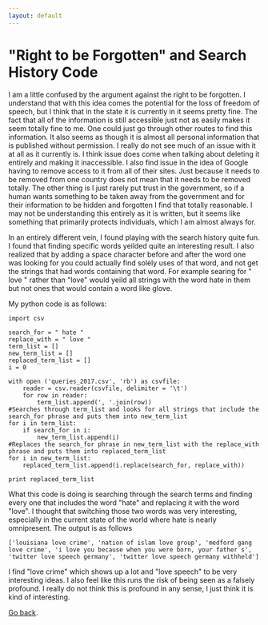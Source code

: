 ```yaml
---
layout: default
---
```


# [](#header-1) "Right to be Forgotten" and Search History Code

I am a little confused by the argument against the right to be forgotten. I understand that with this idea comes the potential for the loss of freedom of speech, but I think that in the state it is currently in it seems pretty fine. The fact that all of the information is still accessible just not as easily makes it seem totally fine to me. One could just go through other routes to find this information. It also seems as though it is almost all personal information that is published without permission. I really do not see much of an issue with it at all as it currently is. I think issue does come when talking about deleting it entirely and making it inaccessible. I also find issue in the idea of Google having to remove access to it from all of their sites. Just because it needs to be removed from one country does not mean that it needs to be removed totally. The other thing is I just rarely put trust in the government, so if a human wants something to be taken away from the government and for their information to be hidden and forgotten I find that totally reasonable. I may not be understanding this entirely as it is written, but it seems like something that primarily protects individuals, which I am almost always for. 

In an entirely different vein, I found playing with the search history quite fun. I found that finding specific words yeilded quite an interesting result. I also realized that by adding a space character before and after the word one was looking for you could actually find solely uses of that word, and not get the strings that had words containing that word. For example searing for " love " rather than "love" would yeild all strings with the word hate in them but not ones that would contain a word like glove. 

My python code is as follows:

```
import csv  

search_for = " hate "
replace_with = " love "
term_list = [] 
new_term_list = []
replaced_term_list = []
i = 0

with open ('queries_2017.csv', 'rb') as csvfile:
	reader = csv.reader(csvfile, delimiter = '\t')
	for row in reader:
		term_list.append(', '.join(row))
#Searches through term_list and looks for all strings that include the search_for phrase and puts them into new_term_list		
for i in term_list: 
	if search_for in i:
		new_term_list.append(i)
#Replaces the search_for phrase in new_term_list with the replace_with phrase and puts them into replaced_term_list
for i in new_term_list:
	replaced_term_list.append(i.replace(search_for, replace_with))

print replaced_term_list
```

What this code is doing is searching through the search terms and finding every one that includes the word "hate" and replacing it with the word "love". I thought that switching those two words was very interesting, especially in the current state of the world where hate is nearly omnipresent. The output is as follows

```
['louisiana love crime', 'nation of islam love group', 'medford gang love crime', 'i love you because when you were born, your father s', 'twitter love speech germany', 'twitter love speech germany withheld']
```

I find "love crime" which shows up a lot and "love speech" to be very interesting ideas. I also feel like this runs the risk of being seen as a falsely profound. I really do not think this is profound in any sense, I just think it is kind of interesting.

[Go back](Philosophy-Of-Data).
